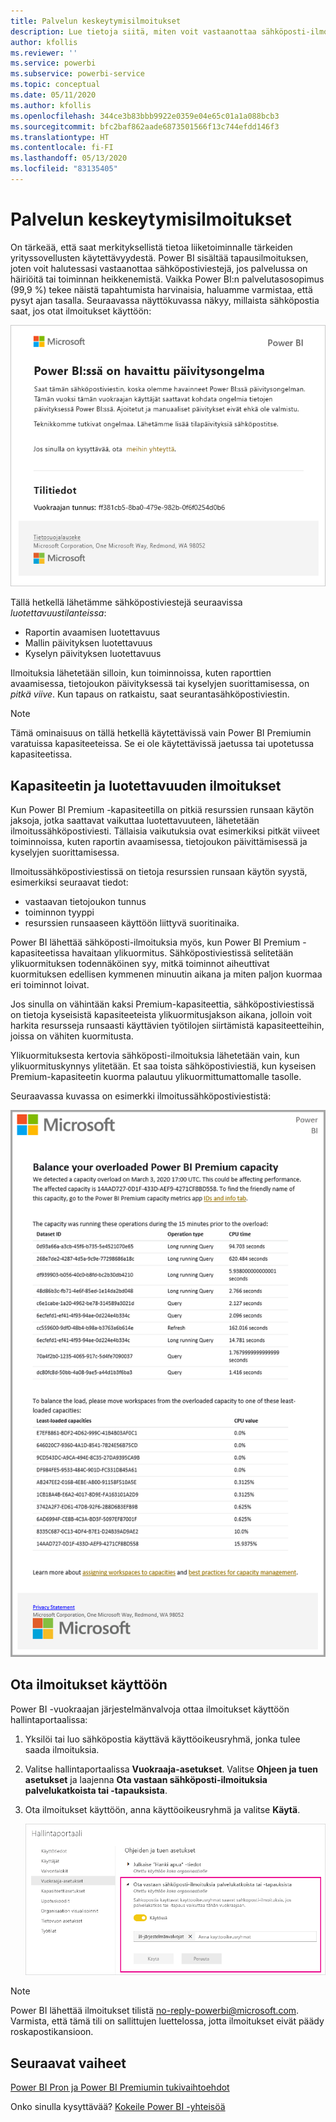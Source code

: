 ```yaml
---
title: Palvelun keskeytymisilmoitukset
description: Lue tietoja siitä, miten voit vastaanottaa sähköposti-ilmoituksia, kun Power BI -palvelussa häiriöitä tai toiminnan heikkenemistä.
author: kfollis
ms.reviewer: ''
ms.service: powerbi
ms.subservice: powerbi-service
ms.topic: conceptual
ms.date: 05/11/2020
ms.author: kfollis
ms.openlocfilehash: 344ce3b83bbb9922e0359e04e65c01a1a088bcb3
ms.sourcegitcommit: bfc2baf862aade6873501566f13c744efdd146f3
ms.translationtype: HT
ms.contentlocale: fi-FI
ms.lasthandoff: 05/13/2020
ms.locfileid: "83135405"
---
```

# <a name="service-interruption-notifications"></a>Palvelun keskeytymisilmoitukset

On tärkeää, että saat merkityksellistä tietoa liiketoiminnalle tärkeiden yrityssovellusten käytettävyydestä. Power BI sisältää tapausilmoituksen, joten voit halutessasi vastaanottaa sähköpostiviestejä, jos palvelussa on häiriöitä tai toiminnan heikkenemistä. Vaikka Power BI:n palvelutasosopimus (99,9 %) tekee näistä tapahtumista harvinaisia, haluamme varmistaa, että pysyt ajan tasalla. Seuraavassa näyttökuvassa näkyy, millaista sähköpostia saat, jos otat ilmoitukset käyttöön:

![Päivitysilmoituksen sähköposti](media/service-interruption-notifications/refresh-notification-email.png)

Tällä hetkellä lähetämme sähköpostiviestejä seuraavissa _luotettavuustilanteissa_:

- Raportin avaamisen luotettavuus
- Mallin päivityksen luotettavuus
- Kyselyn päivityksen luotettavuus

Ilmoituksia lähetetään silloin, kun toiminnoissa, kuten raporttien avaamisessa, tietojoukon päivityksessä tai kyselyjen suorittamisessa, on _pitkä viive_. Kun tapaus on ratkaistu, saat seurantasähköpostiviestin.

> [!NOTE]
> Tämä ominaisuus on tällä hetkellä käytettävissä vain Power BI Premiumin varatuissa kapasiteeteissa. Se ei ole käytettävissä jaetussa tai upotetussa kapasiteetissa.

## <a name="capacity-and-reliability-notifications"></a>Kapasiteetin ja luotettavuuden ilmoitukset

Kun Power BI Premium -kapasiteetilla on pitkiä resurssien runsaan käytön jaksoja, jotka saattavat vaikuttaa luotettavuuteen, lähetetään ilmoitussähköpostiviesti. Tällaisia vaikutuksia ovat esimerkiksi pitkät viiveet toiminnoissa, kuten raportin avaamisessa, tietojoukon päivittämisessä ja kyselyjen suorittamisessa. 

Ilmoitussähköpostiviestissä on tietoja resurssien runsaan käytön syystä, esimerkiksi seuraavat tiedot:

* vastaavan tietojoukon tunnus
* toiminnon tyyppi
* resurssien runsaaseen käyttöön liittyvä suoritinaika.

Power BI lähettää sähköposti-ilmoituksia myös, kun Power BI Premium -kapasiteetissa havaitaan ylikuormitus. Sähköpostiviestissä selitetään ylikuormituksen todennäköinen syy, mitkä toiminnot aiheuttivat kuormituksen edellisen kymmenen minuutin aikana ja miten paljon kuormaa eri toiminnot loivat. 


Jos sinulla on vähintään kaksi Premium-kapasiteettia, sähköpostiviestissä on tietoja kyseisistä kapasiteeteista ylikuormitusjakson aikana, jolloin voit harkita resursseja runsaasti käyttävien työtilojen siirtämistä kapasiteetteihin, joissa on vähiten kuormitusta.

Ylikuormituksesta kertovia sähköposti-ilmoituksia lähetetään vain, kun ylikuormituskynnys ylitetään. Et saa toista sähköpostiviestiä, kun kyseisen Premium-kapasiteetin kuorma palautuu ylikuormittumattomalle tasolle.

Seuraavassa kuvassa on esimerkki ilmoitussähköpostiviestistä:

![ylikuormitettua kapasiteettia koskeva ilmoitussähköpostiviesti](media/service-interruption-notifications/refresh-notification-email-2.png)


## <a name="enable-notifications"></a>Ota ilmoitukset käyttöön

Power BI -vuokraajan järjestelmänvalvoja ottaa ilmoitukset käyttöön hallintaportaalissa:

1. Yksilöi tai luo sähköpostia käyttävä käyttöoikeusryhmä, jonka tulee saada ilmoituksia.

1. Valitse hallintaportaalissa **Vuokraaja-asetukset**. Valitse **Ohjeen ja tuen asetukset** ja laajenna **Ota vastaan sähköposti-ilmoituksia palvelukatkoista tai -tapauksista**.

1. Ota ilmoitukset käyttöön, anna käyttöoikeusryhmä ja valitse **Käytä**.

    ![Ota käyttöön palveluilmoitukset](media/service-interruption-notifications/enable-notifications.png)

> [!NOTE]
> Power BI lähettää ilmoitukset tilistä no-reply-powerbi@microsoft.com. Varmista, että tämä tili on sallittujen luettelossa, jotta ilmoitukset eivät päädy roskapostikansioon.

## <a name="next-steps"></a>Seuraavat vaiheet

[Power BI Pron ja Power BI Premiumin tukivaihtoehdot](service-support-options.md)

Onko sinulla kysyttävää? [Kokeile Power BI -yhteisöä](https://community.powerbi.com/)
